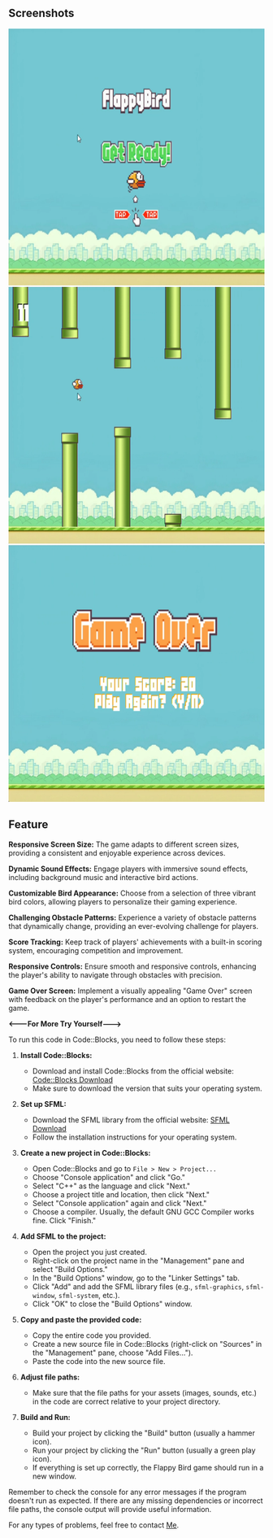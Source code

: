 ## Screenshots
<img src="Screenshots/Flappy Bird (2).png" width="673" height="505"/>
<img src="Screenshots/Flappy Bird (3).png" width="673" height="505"/>
<img src="Screenshots/Flappy Bird (1).png" width="673" height="505"/>

## Feature
**Responsive Screen Size:**  The game adapts to different screen sizes, providing a consistent and enjoyable experience across devices.

**Dynamic Sound Effects:** Engage players with immersive sound effects, including background music and interactive bird actions.

**Customizable Bird Appearance:** Choose from a selection of three vibrant bird colors, allowing players to personalize their gaming experience.

**Challenging Obstacle Patterns:** Experience a variety of obstacle patterns that dynamically change, providing an ever-evolving challenge for players.

**Score Tracking:** Keep track of players' achievements with a built-in scoring system, encouraging competition and improvement.

**Responsive Controls:** Ensure smooth and responsive controls, enhancing the player's ability to navigate through obstacles with precision.

**Game Over Screen:** Implement a visually appealing "Game Over" screen with feedback on the player's performance and an option to restart the game.

**<---For More Try Yourself--->**


To run this code in Code::Blocks, you need to follow these steps:

1. **Install Code::Blocks:**
   - Download and install Code::Blocks from the official website: [Code::Blocks Download](http://www.codeblocks.org/downloads)
   - Make sure to download the version that suits your operating system.

2. **Set up SFML:**
   - Download the SFML library from the official website: [SFML Download](https://www.sfml-dev.org/download.php)
   - Follow the installation instructions for your operating system.

3. **Create a new project in Code::Blocks:**
   - Open Code::Blocks and go to `File > New > Project...`
   - Choose "Console application" and click "Go."
   - Select "C++" as the language and click "Next."
   - Choose a project title and location, then click "Next."
   - Select "Console application" again and click "Next."
   - Choose a compiler. Usually, the default GNU GCC Compiler works fine. Click "Finish."

4. **Add SFML to the project:**
   - Open the project you just created.
   - Right-click on the project name in the "Management" pane and select "Build Options."
   - In the "Build Options" window, go to the "Linker Settings" tab.
   - Click "Add" and add the SFML library files (e.g., `sfml-graphics`, `sfml-window`, `sfml-system`, etc.).
   - Click "OK" to close the "Build Options" window.

5. **Copy and paste the provided code:**
   - Copy the entire code you provided.
   - Create a new source file in Code::Blocks (right-click on "Sources" in the "Management" pane, choose "Add Files...").
   - Paste the code into the new source file.

6. **Adjust file paths:**
   - Make sure that the file paths for your assets (images, sounds, etc.) in the code are correct relative to your project directory.

7. **Build and Run:**
   - Build your project by clicking the "Build" button (usually a hammer icon).
   - Run your project by clicking the "Run" button (usually a green play icon).
   - If everything is set up correctly, the Flappy Bird game should run in a new window.

Remember to check the console for any error messages if the program doesn't run as expected. If there are any missing dependencies or incorrect file paths, the console output will provide useful information.

For any types of problems, feel free to contact [Me](https://t.me/Mkn0021).


